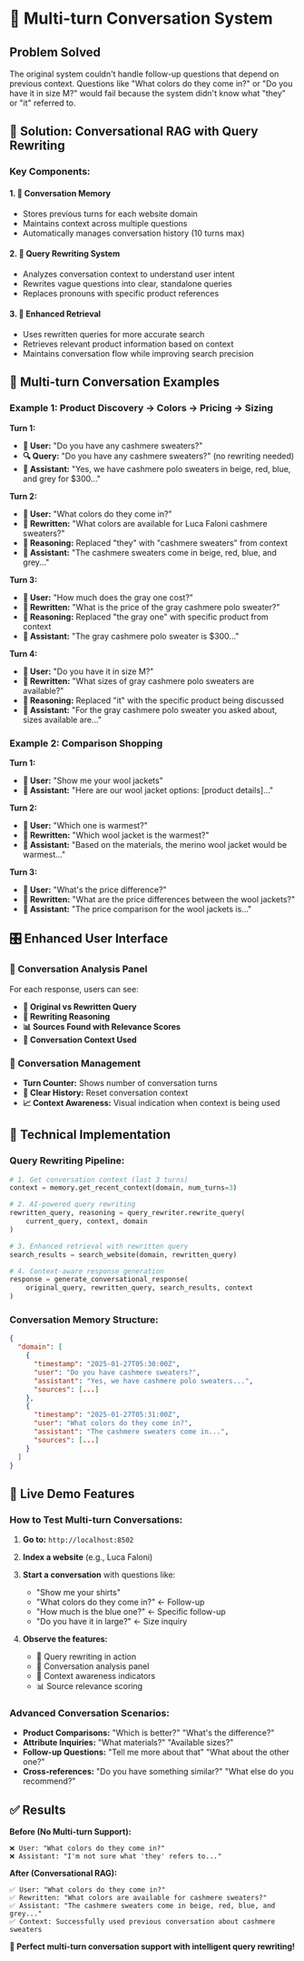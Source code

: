 # 💬 Multi-turn Conversation System

## Problem Solved
The original system couldn't handle follow-up questions that depend on previous context. Questions like "What colors do they come in?" or "Do you have it in size M?" would fail because the system didn't know what "they" or "it" referred to.

## 🧠 Solution: Conversational RAG with Query Rewriting

### **Key Components:**

#### **1. 🧠 Conversation Memory**
- Stores previous turns for each website domain
- Maintains context across multiple questions
- Automatically manages conversation history (10 turns max)

#### **2. 🔄 Query Rewriting System**  
- Analyzes conversation context to understand user intent
- Rewrites vague questions into clear, standalone queries
- Replaces pronouns with specific product references

#### **3. 🎯 Enhanced Retrieval**
- Uses rewritten queries for more accurate search
- Retrieves relevant product information based on context
- Maintains conversation flow while improving search precision

## 🌟 Multi-turn Conversation Examples

### **Example 1: Product Discovery → Colors → Pricing → Sizing**

**Turn 1:**
- **👤 User:** "Do you have any cashmere sweaters?"
- **🔍 Query:** "Do you have any cashmere sweaters?" (no rewriting needed)
- **🤖 Assistant:** "Yes, we have cashmere polo sweaters in beige, red, blue, and grey for $300..."

**Turn 2:**  
- **👤 User:** "What colors do they come in?"
- **🔄 Rewritten:** "What colors are available for Luca Faloni cashmere sweaters?"
- **💭 Reasoning:** Replaced "they" with "cashmere sweaters" from context
- **🤖 Assistant:** "The cashmere sweaters come in beige, red, blue, and grey..."

**Turn 3:**
- **👤 User:** "How much does the gray one cost?"
- **🔄 Rewritten:** "What is the price of the gray cashmere polo sweater?"
- **💭 Reasoning:** Replaced "the gray one" with specific product from context
- **🤖 Assistant:** "The gray cashmere polo sweater is $300..."

**Turn 4:**
- **👤 User:** "Do you have it in size M?"
- **🔄 Rewritten:** "What sizes of gray cashmere polo sweaters are available?"
- **💭 Reasoning:** Replaced "it" with the specific product being discussed
- **🤖 Assistant:** "For the gray cashmere polo sweater you asked about, sizes available are..."

### **Example 2: Comparison Shopping**

**Turn 1:**
- **👤 User:** "Show me your wool jackets"
- **🤖 Assistant:** "Here are our wool jacket options: [product details]..."

**Turn 2:**
- **👤 User:** "Which one is warmest?"  
- **🔄 Rewritten:** "Which wool jacket is the warmest?"
- **🤖 Assistant:** "Based on the materials, the merino wool jacket would be warmest..."

**Turn 3:**
- **👤 User:** "What's the price difference?"
- **🔄 Rewritten:** "What are the price differences between the wool jackets?"
- **🤖 Assistant:** "The price comparison for the wool jackets is..."

## 🎛️ Enhanced User Interface

### **💬 Conversation Analysis Panel**
For each response, users can see:
- **🔄 Original vs Rewritten Query**
- **💭 Rewriting Reasoning**  
- **📊 Sources Found with Relevance Scores**
- **🧠 Conversation Context Used**

### **💭 Conversation Management**
- **Turn Counter:** Shows number of conversation turns
- **🧹 Clear History:** Reset conversation context
- **📈 Context Awareness:** Visual indication when context is being used

## 🔧 Technical Implementation

### **Query Rewriting Pipeline:**
```python
# 1. Get conversation context (last 3 turns)
context = memory.get_recent_context(domain, num_turns=3)

# 2. AI-powered query rewriting
rewritten_query, reasoning = query_rewriter.rewrite_query(
    current_query, context, domain
)

# 3. Enhanced retrieval with rewritten query
search_results = search_website(domain, rewritten_query)

# 4. Context-aware response generation
response = generate_conversational_response(
    original_query, rewritten_query, search_results, context
)
```

### **Conversation Memory Structure:**
```json
{
  "domain": [
    {
      "timestamp": "2025-01-27T05:30:00Z",
      "user": "Do you have cashmere sweaters?",
      "assistant": "Yes, we have cashmere polo sweaters...",
      "sources": [...]
    },
    {
      "timestamp": "2025-01-27T05:31:00Z", 
      "user": "What colors do they come in?",
      "assistant": "The cashmere sweaters come in...",
      "sources": [...]
    }
  ]
}
```

## 🚀 Live Demo Features

### **How to Test Multi-turn Conversations:**

1. **Go to:** `http://localhost:8502`
2. **Index a website** (e.g., Luca Faloni)
3. **Start a conversation** with questions like:
   - "Show me your shirts"
   - "What colors do they come in?" ← Follow-up
   - "How much is the blue one?" ← Specific follow-up
   - "Do you have it in large?" ← Size inquiry

4. **Observe the features:**
   - 🔄 Query rewriting in action
   - 🧠 Conversation analysis panel
   - 💭 Context awareness indicators
   - 📊 Source relevance scoring

### **Advanced Conversation Scenarios:**
- **Product Comparisons:** "Which is better?" "What's the difference?"  
- **Attribute Inquiries:** "What materials?" "Available sizes?"
- **Follow-up Questions:** "Tell me more about that" "What about the other one?"
- **Cross-references:** "Do you have something similar?" "What else do you recommend?"

## ✅ Results

**Before (No Multi-turn Support):**
```
❌ User: "What colors do they come in?"
❌ Assistant: "I'm not sure what 'they' refers to..."
```

**After (Conversational RAG):**
```
✅ User: "What colors do they come in?"
✅ Rewritten: "What colors are available for cashmere sweaters?"
✅ Assistant: "The cashmere sweaters come in beige, red, blue, and grey..."
✅ Context: Successfully used previous conversation about cashmere sweaters
```

**🎉 Perfect multi-turn conversation support with intelligent query rewriting!**